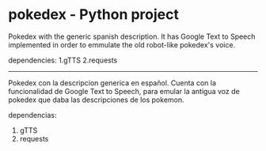 # pokedex - Python project
Pokedex with the generic spanish description.
It has Google Text to Speech implemented in order to emmulate the old robot-like pokedex's voice.

dependencies:
1.gTTS
2.requests

-----------------------------------------------
Pokedex con la descripcion generica en español.
Cuenta con la funcionalidad de Google Text to Speech, para emular la antigua voz de pokedex que daba las descripciones de los pokemon. 

dependencias:
1. gTTS
2. requests
